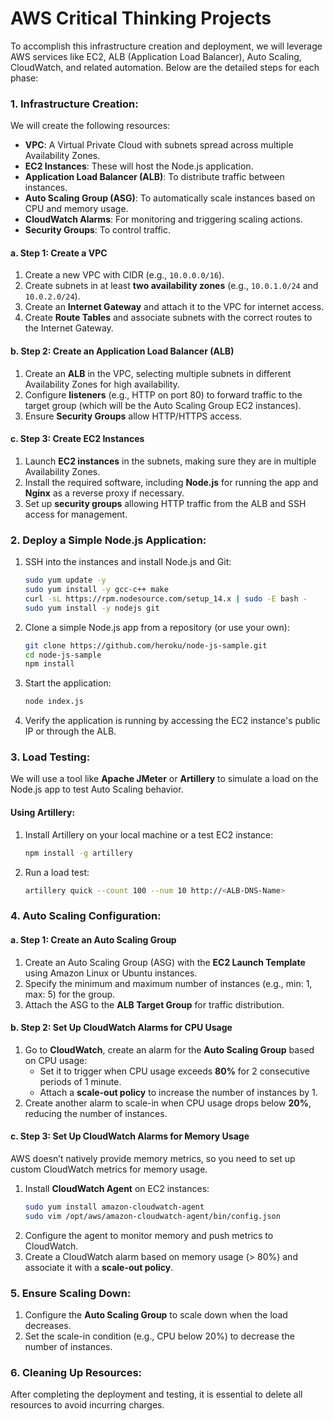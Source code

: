 # AWS Critical Thinking Projects

To accomplish this infrastructure creation and deployment, we will leverage AWS services like EC2, ALB (Application Load Balancer), Auto Scaling, CloudWatch, and related automation. Below are the detailed steps for each phase:

### 1. **Infrastructure Creation**:
We will create the following resources:
- **VPC**: A Virtual Private Cloud with subnets spread across multiple Availability Zones.
- **EC2 Instances**: These will host the Node.js application.
- **Application Load Balancer (ALB)**: To distribute traffic between instances.
- **Auto Scaling Group (ASG)**: To automatically scale instances based on CPU and memory usage.
- **CloudWatch Alarms**: For monitoring and triggering scaling actions.
- **Security Groups**: To control traffic.

#### a. **Step 1: Create a VPC**
1. Create a new VPC with CIDR (e.g., `10.0.0.0/16`).
2. Create subnets in at least **two availability zones** (e.g., `10.0.1.0/24` and `10.0.2.0/24`).
3. Create an **Internet Gateway** and attach it to the VPC for internet access.
4. Create **Route Tables** and associate subnets with the correct routes to the Internet Gateway.

#### b. **Step 2: Create an Application Load Balancer (ALB)**
1. Create an **ALB** in the VPC, selecting multiple subnets in different Availability Zones for high availability.
2. Configure **listeners** (e.g., HTTP on port 80) to forward traffic to the target group (which will be the Auto Scaling Group EC2 instances).
3. Ensure **Security Groups** allow HTTP/HTTPS access.

#### c. **Step 3: Create EC2 Instances**
1. Launch **EC2 instances** in the subnets, making sure they are in multiple Availability Zones.
2. Install the required software, including **Node.js** for running the app and **Nginx** as a reverse proxy if necessary.
3. Set up **security groups** allowing HTTP traffic from the ALB and SSH access for management.

### 2. **Deploy a Simple Node.js Application**:
1. SSH into the instances and install Node.js and Git:
   ```bash
   sudo yum update -y
   sudo yum install -y gcc-c++ make
   curl -sL https://rpm.nodesource.com/setup_14.x | sudo -E bash -
   sudo yum install -y nodejs git
   ```
2. Clone a simple Node.js app from a repository (or use your own):
   ```bash
   git clone https://github.com/heroku/node-js-sample.git
   cd node-js-sample
   npm install
   ```
3. Start the application:
   ```bash
   node index.js
   ```
4. Verify the application is running by accessing the EC2 instance's public IP or through the ALB.

### 3. **Load Testing**:
We will use a tool like **Apache JMeter** or **Artillery** to simulate a load on the Node.js app to test Auto Scaling behavior.

#### Using Artillery:
1. Install Artillery on your local machine or a test EC2 instance:
   ```bash
   npm install -g artillery
   ```
2. Run a load test:
   ```bash
   artillery quick --count 100 --num 10 http://<ALB-DNS-Name>
   ```

### 4. **Auto Scaling Configuration**:

#### a. **Step 1: Create an Auto Scaling Group**
1. Create an Auto Scaling Group (ASG) with the **EC2 Launch Template** using Amazon Linux or Ubuntu instances.
2. Specify the minimum and maximum number of instances (e.g., min: 1, max: 5) for the group.
3. Attach the ASG to the **ALB Target Group** for traffic distribution.

#### b. **Step 2: Set Up CloudWatch Alarms for CPU Usage**
1. Go to **CloudWatch**, create an alarm for the **Auto Scaling Group** based on CPU usage:
   - Set it to trigger when CPU usage exceeds **80%** for 2 consecutive periods of 1 minute.
   - Attach a **scale-out policy** to increase the number of instances by 1.
2. Create another alarm to scale-in when CPU usage drops below **20%**, reducing the number of instances.

#### c. **Step 3: Set Up CloudWatch Alarms for Memory Usage**
AWS doesn’t natively provide memory metrics, so you need to set up custom CloudWatch metrics for memory usage.
1. Install **CloudWatch Agent** on EC2 instances:
   ```bash
   sudo yum install amazon-cloudwatch-agent
   sudo vim /opt/aws/amazon-cloudwatch-agent/bin/config.json
   ```
2. Configure the agent to monitor memory and push metrics to CloudWatch.
3. Create a CloudWatch alarm based on memory usage (> 80%) and associate it with a **scale-out policy**.

### 5. **Ensure Scaling Down**:
1. Configure the **Auto Scaling Group** to scale down when the load decreases.
2. Set the scale-in condition (e.g., CPU below 20%) to decrease the number of instances.

### 6. **Cleaning Up Resources**:
After completing the deployment and testing, it is essential to delete all resources to avoid incurring charges.



